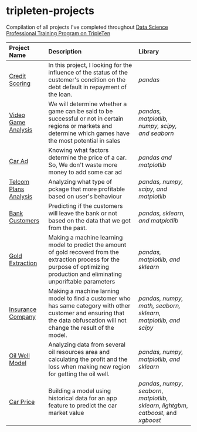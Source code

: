 # tripleten-projects
Compilation of all projects I've completed throughout [Data Science Professional Training Program on TripleTen](https://tripleten.com/id-idn/) 

| Project Name              | Description                 | Library                      |
| :-------------------- | :--------------------- |:---------------------------|
| [Credit Scoring](https://github.com/bagus149/yandex-practicum-projects/tree/main/credit_score)     |In this project, I looking for the influence of the status of the customer's condition on the debt default in repayment of the loan.     | _pandas_ |
| [Video Game Analysis](https://github.com/bagus149/yandex-practicum-projects/tree/main/game_analysis) | We will determine whether a game can be said to be successful or not in certain regions or markets and determine which games have the most potential in sales | _pandas, matplotlib, numpy, scipy, and seaborn_  |
| [Car Ad](https://github.com/bagus149/yandex-practicum-projects/tree/main/moved_vehicle) | Knowing what factors determine the price of a car. So, We don't waste more money to add some car ad | _pandas and matplotlib_ |
| [Telcom Plans Analysis](https://github.com/bagus149/yandex-practicum-projects/tree/main/prepaid_package) | Analyzing what type of pckage that more profitable based on user's behaviour | _pandas, numpy, scipy, and matplotlib_ |
| [Bank Customers](https://github.com/bagus149/tripleten-projects/tree/main/customers_behavior) | Predicting if the customers will leave the bank or not based on the data that we got from the past. | _pandas, sklearn, and matplotlib_ |
| [Gold Extraction](https://github.com/bagus149/tripleten-projects/tree/main/gold_extraction) | Making a machine learning model to predict the amount of gold recoverd from the extraction process for the purpose of optimizing production and eliminating unporiftable parameters  | _pandas, matplotlib, and sklearn_ |
| [Insurance Company](https://github.com/bagus149/tripleten-projects/tree/main/insurance_%20company) | Making a machine larning model to find a customer who has same category with other customer and ensuring that the data obfuscation will not change the result of the model. | _pandas, numpy, math, seaborn, sklearn, matplotlib, and scipy_ |
| [Oil Well Model](https://github.com/bagus149/tripleten-projects/tree/main/oily_project) | Analyzing data from several oil resources area and calculating the profit and the loss when making new region for getting the oil well. | _pandas, numpy, matplotlib, and sklearn_ |
| [Car Price](https://github.com/bagus149/tripleten-projects/tree/main/car_price) | Building a model using historical data for an app feature to predict the car market value | _pandas_, _numpy_, _seaborn_, _matplotlib_, _sklearn_, _lightgbm_, _catboost_, and _xgboost_|
